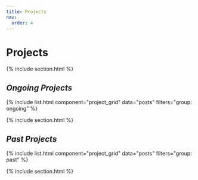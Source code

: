 ```yaml
---
title: Projects
nav:
  order: 4
---
```


# **Projects**


{% include section.html %}

## <i class="fas fa-paper-plane"></i> *Ongoing Projects*
{% include list.html 
component="project_grid" 
data="posts" 
filters="group: ongoing" %}

{% include section.html %}

## <i class="far fa-paper-plane"></i> *Past Projects*
{% include list.html 
component="project_grid" 
data="posts" 
filters="group: past" %}

{% include section.html %}




